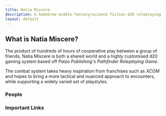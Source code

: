 ```yaml
---
title: Natia Miscere
description: A homebrew middle-fantasy/science fiction d20 roleplaying game system based from Pathfinder
layout: default
---
```


## What is Natia Miscere?

The product of hundreds of hours of cooperative play between a group of friends, Natia Miscere is both a shared world and a highly customised d20 gaming system based off *Paizo Publishing's Pathfinder Roleplaying Game*.

The combat system takes heavy inspiration from franchises such as *XCOM* and hopes to bring a more tactical and nuanced approach to encounters, while supporting a widely varied set of playstyles.

### People

### Important Links

